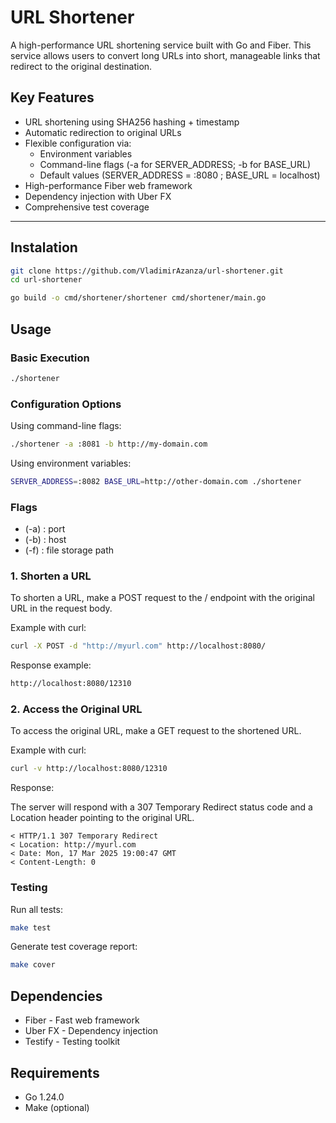 # URL Shortener

A high-performance URL shortening service built with Go and Fiber. This service allows users to convert long URLs into short, manageable links that redirect to the original destination.

## Key Features

- URL shortening using SHA256 hashing + timestamp
- Automatic redirection to original URLs
- Flexible configuration via:
    - Environment variables
    - Command-line flags (-a for SERVER_ADDRESS; -b for BASE_URL)
    - Default values (SERVER_ADDRESS = :8080 ; BASE_URL = localhost)
- High-performance Fiber web framework
- Dependency injection with Uber FX
- Comprehensive test coverage

---

## Instalation
```bash
git clone https://github.com/VladimirAzanza/url-shortener.git
cd url-shortener
```

```bash
go build -o cmd/shortener/shortener cmd/shortener/main.go
```


## Usage

### Basic Execution
```bash
./shortener
```

### Configuration Options
Using command-line flags:

```bash
./shortener -a :8081 -b http://my-domain.com
```

Using environment variables:
```bash
SERVER_ADDRESS=:8082 BASE_URL=http://other-domain.com ./shortener
```

### Flags 

- (-a) : port
- (-b) : host
- (-f) : file storage path

### 1. Shorten a URL

To shorten a URL, make a POST request to the / endpoint with the original URL in the request body.

Example with curl:
```bash
curl -X POST -d "http://myurl.com" http://localhost:8080/
```
Response example:
```bash
http://localhost:8080/12310
```

### 2. Access the Original URL
To access the original URL, make a GET request to the shortened URL.

Example with curl:
```bash
curl -v http://localhost:8080/12310
```
Response:

The server will respond with a 307 Temporary Redirect status code and a Location header pointing to the original URL.

```
< HTTP/1.1 307 Temporary Redirect
< Location: http://myurl.com
< Date: Mon, 17 Mar 2025 19:00:47 GMT
< Content-Length: 0
```

### Testing

Run all tests:
```bash
make test
```

Generate test coverage report:
```bash
make cover
```

## Dependencies

- Fiber - Fast web framework
- Uber FX - Dependency injection
- Testify - Testing toolkit

## Requirements

- Go 1.24.0
- Make (optional)
